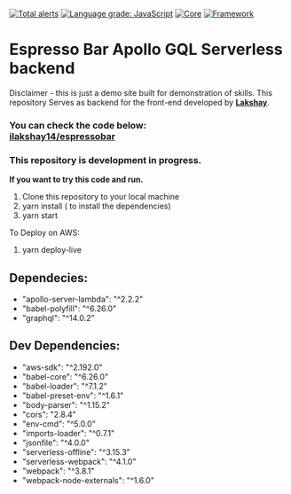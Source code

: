 [![Total alerts](https://img.shields.io/lgtm/alerts/g/nalayakengineer/espressobar-backend-serverless.svg?logo=lgtm&logoWidth=18)](https://lgtm.com/projects/g/nalayakengineer/espressobar-backend-serverless/alerts/)
[![Language grade: JavaScript](https://img.shields.io/lgtm/grade/javascript/g/nalayakengineer/espressobar-backend-serverless.svg?logo=lgtm&logoWidth=18)](https://lgtm.com/projects/g/nalayakengineer/espressobar-backend-serverless/context:javascript)
[![Core](https://img.shields.io/badge/core-Javascript-green)](https://github.com/nalayakengineer/espressobar-backend-serverless)
[![Framework](https://img.shields.io/badge/Framework-Serverless-green)](https://github.com/nalayakengineer/espressobar-backend-serverless)

# Espresso Bar Apollo GQL Serverless backend

Disclaimer - this is just a demo site built for demonstration of skills.
This repository Serves as backend for the front-end developed by <a href="https://github.com/ilakshay14/"><strong>Lakshay</strong></a>.

<h3>You can check the code below:<br />
<a href="https://github.com/ilakshay14/espressobar">ilakshay14/espressobar</a>
</h3>

### This repository is development in progress.

<strong>If you want to try this code and run.</strong>

1. Clone this repository to your local machine
2. yarn install ( to install the dependencies)
3. yarn start

To Deploy on AWS:

1. yarn deploy-live

<h2>Dependecies:</h2>
<ul>
    <li> "apollo-server-lambda": "^2.2.2"</li>
    <li>"babel-polyfill": "^6.26.0"</li>
    <li> "graphql": "^14.0.2"</li>
</ul>

<h2>Dev Dependencies:</h2>
<ul>
    <li>"aws-sdk": "^2.192.0"</li>
    <li>"babel-core": "^6.26.0"</li>
    <li>"babel-loader": "^7.1.2"</li>
    <li>"babel-preset-env": "^1.6.1"</li>
    <li>"body-parser": "^1.15.2"</li>
    <li>"cors": "2.8.4"</li>
    <li>"env-cmd": "^5.0.0"</li>
    <li>"imports-loader": "^0.7.1"</li>
    <li>"jsonfile": "^4.0.0"</li>
    <li>"serverless-offline": "^3.15.3"</li>
    <li>"serverless-webpack": "^4.1.0"</li>
    <li>"webpack": "^3.8.1"</li>
    <li>"webpack-node-externals": "^1.6.0"</li>
</ul>
